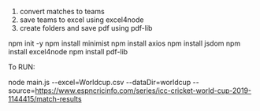  
1. convert matches to teams
2. save teams to excel using excel4node
3. create folders and save pdf using pdf-lib
 
 npm init -y
 npm install minimist
 npm install axios
 npm install jsdom
 npm install excel4node
 npm install pdf-lib

 To RUN:

 node main.js --excel=Worldcup.csv --dataDir=worldcup --source=https://www.espncricinfo.com/series/icc-cricket-world-cup-2019-1144415/match-results
